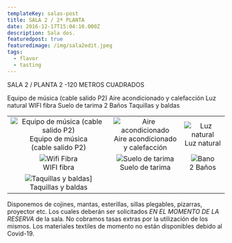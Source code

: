 ```yaml
---
templateKey: salas-post
title: SALA 2 / 2ª PLANTA
date: 2016-12-17T15:04:10.000Z
description: Sala dos.
featuredpost: true
featuredimage: /img/sala2edit.jpeg
tags:
  - flavor
  - tasting
---
```


SALA 2 / PLANTA 2 -120 METROS CUADRADOS

Equipo de música (cable salido P2)
Aire acondicionado y calefacción
Luz natural
WIFI fibra
Suelo de tarima
2 Baños
Taquillas y baldas

|                                                                                                            |                                                                                  |                                                |
| :--------------------------------------------------------------------------------------------------------: | :------------------------------------------------------------------------------: | :--------------------------------------------: |
| ![Equipo de música (cable salido P2)](/img/equipo-musica.png) <br/>Equipo de música <br/>(cable salido P2) | ![Aire acondicionado](/img/aire.png) <br/> Aire acondicionado<br/> y calefacción | ![Luz natural](/img/luce.png) <br/>Luz natural |
|                                ![Wifi Fibra](/img/wifi.png) <br/>WIFI fibra                                |             ![Suelo de tarima](/img/suelo.png) <br/>Suelo de tarima              |      ![Bano](/img/bano.jpg) <br/>2 Baños       |
|                  ![Taquillas y baldas](/img/vestuario.png)] <br/>Taquillas y baldas<br/>                   |                                                                                  |                                                |

Disponemos de cojines, mantas, esterillas, sillas plegables, pizarras, proyector etc. Los cuales deberán ser solicitados _EN EL MOMENTO DE LA RESERVA_ de la sala. No cobramos tasas extras por la utilización de los mismos. Los materiales textiles de momento no están disponibles debido al Covid-19.
